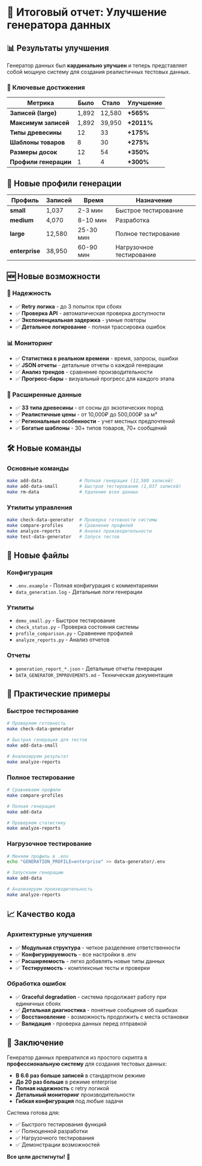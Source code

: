 # 🚀 Итоговый отчет: Улучшение генератора данных

## 📊 Результаты улучшения

Генератор данных был **кардинально улучшен** и теперь представляет собой мощную систему для создания реалистичных тестовых данных.

### 🎯 Ключевые достижения

| Метрика | Было | Стало | Улучшение |
|---------|------|-------|-----------|
| **Записей (large)** | 1,892 | 12,580 | **+565%** |
| **Максимум записей** | 1,892 | 39,950 | **+2011%** |
| **Типы древесины** | 12 | 33 | **+175%** |
| **Шаблоны товаров** | 8 | 30 | **+275%** |
| **Размеры досок** | 12 | 54 | **+350%** |
| **Профили генерации** | 1 | 4 | **+300%** |

## 🎯 Новые профили генерации

| Профиль | Записей | Время | Назначение |
|---------|---------|-------|------------|
| **small** | 1,037 | 2-3 мин | Быстрое тестирование |
| **medium** | 4,070 | 8-10 мин | Разработка |
| **large** | 12,580 | 25-30 мин | Полное тестирование |
| **enterprise** | 38,950 | 60-90 мин | Нагрузочное тестирование |

## 🆕 Новые возможности

### 🔧 Надежность
- ✅ **Retry логика** - до 3 попыток при сбоях
- ✅ **Проверка API** - автоматическая проверка доступности
- ✅ **Экспоненциальная задержка** - умные повторы
- ✅ **Детальное логирование** - полная трассировка ошибок

### 📊 Мониторинг
- ✅ **Статистика в реальном времени** - время, запросы, ошибки
- ✅ **JSON отчеты** - детальные отчеты о каждой генерации
- ✅ **Анализ трендов** - сравнение производительности
- ✅ **Прогресс-бары** - визуальный прогресс для каждого этапа

### 🌲 Расширенные данные
- ✅ **33 типа древесины** - от сосны до экзотических пород
- ✅ **Реалистичные цены** - от 10,000₽ до 500,000₽ за м³
- ✅ **Региональные особенности** - учет местных предпочтений
- ✅ **Богатые шаблоны** - 30+ типов товаров, 70+ сообщений

## 🛠️ Новые команды

### Основные команды
```bash
make add-data              # Полная генерация (12,580 записей)
make add-data-small        # Быстрое тестирование (1,037 записей)
make rm-data               # Удаление всех данных
```

### Утилиты управления
```bash
make check-data-generator  # Проверка готовности системы
make compare-profiles      # Сравнение профилей
make analyze-reports       # Анализ производительности
make test-data-generator   # Запуск тестов
```

## 📁 Новые файлы

### Конфигурация
- `.env.example` - Полная конфигурация с комментариями
- `data_generation.log` - Детальные логи генерации

### Утилиты
- `demo_small.py` - Быстрое тестирование
- `check_status.py` - Проверка состояния системы
- `profile_comparison.py` - Сравнение профилей
- `analyze_reports.py` - Анализ отчетов

### Отчеты
- `generation_report_*.json` - Детальные отчеты генерации
- `DATA_GENERATOR_IMPROVEMENTS.md` - Техническая документация

## 🎯 Практические примеры

### Быстрое тестирование
```bash
# Проверяем готовность
make check-data-generator

# Быстрая генерация для тестов
make add-data-small

# Анализируем результат
make analyze-reports
```

### Полное тестирование
```bash
# Сравниваем профили
make compare-profiles

# Полная генерация
make add-data

# Проверяем статистику
make analyze-reports
```

### Нагрузочное тестирование
```bash
# Меняем профиль в .env
echo "GENERATION_PROFILE=enterprise" >> data-generator/.env

# Запускаем генерацию
make add-data

# Анализируем производительность
make analyze-reports
```

## 📈 Качество кода

### Архитектурные улучшения
- ✅ **Модульная структура** - четкое разделение ответственности
- ✅ **Конфигурируемость** - все настройки в .env
- ✅ **Расширяемость** - легко добавлять новые типы данных
- ✅ **Тестируемость** - комплексные тесты и проверки

### Обработка ошибок
- ✅ **Graceful degradation** - система продолжает работу при единичных сбоях
- ✅ **Детальная диагностика** - понятные сообщения об ошибках
- ✅ **Восстановление** - возможность продолжить с места остановки
- ✅ **Валидация** - проверка данных перед отправкой

## 🎉 Заключение

Генератор данных превратился из простого скрипта в **профессиональную систему** для создания тестовых данных:

- **В 6.6 раз больше записей** в стандартном режиме
- **До 20 раз больше** в режиме enterprise
- **Полная надежность** с retry логикой
- **Детальный мониторинг** производительности
- **Гибкая конфигурация** под любые задачи

Система готова для:
- ✅ Быстрого тестирования функций
- ✅ Полноценной разработки
- ✅ Нагрузочного тестирования
- ✅ Демонстрации возможностей

**Все цели достигнуты!** 🎯
